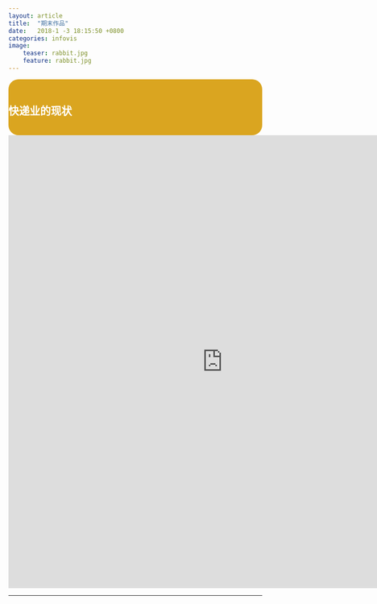 ```yaml
---
layout: article
title:  "期末作品"
date:   2018-1 -3 18:15:50 +0800
categories: infovis
image:		
    teaser: rabbit.jpg		
    feature: rabbit.jpg
---
```

<div style="background: #DAA520; color:white;border-radius:20px">
    <h2>快递业的现状</h2>  
</div>
<iframe src="https://public.tableau.com/views/_18102/1_1?:embed=y&:display_count=yes/sheet4?:embed=y&:display_count=yes&publish=yes/Dashboard1?:showVizHome=no&:embed=truehttps://public.tableau.com/shared/DJPSG6CX9?:display_count=yes" width="850px" height="900px" frameborder="0"></iframe>

---
